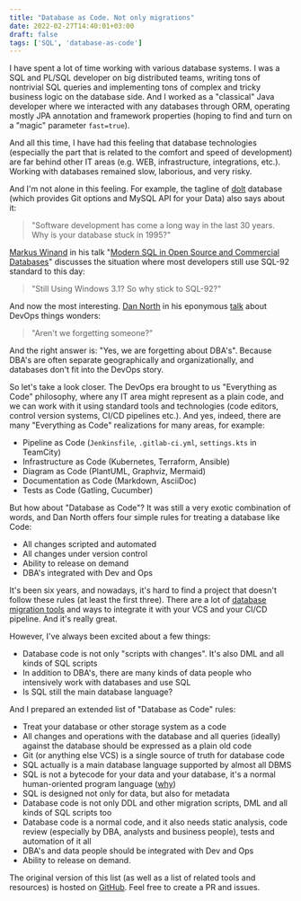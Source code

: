 ```yaml
---
title: "Database as Code. Not only migrations"
date: 2022-02-27T14:40:01+03:00
draft: false
tags: ['SQL', 'database-as-code']
---
```


I have spent a lot of time working with various database systems. I was a SQL and PL/SQL developer on big distributed teams, writing tons of nontrivial SQL queries and implementing tons of complex and tricky business logic on the database side. And I worked as a "classical" Java developer where we interacted with any databases through ORM, operating mostly JPA annotation and framework properties (hoping to find and turn on a "magic" parameter `fast=true`).

And all this time, I have had this feeling that database technologies (especially the part that is related to the comfort and speed of development) are far behind other IT areas (e.g. WEB, infrastructure, integrations, etc.). Working with databases remained slow, laborious, and very risky. 

And I'm not alone in this feeling. For example, the tagline of [dolt](https://www.dolthub.com) database (which provides Git options and MySQL API for your Data) also says about it:

> "Software development has come a long way in the last 30 years.
> Why is your database stuck in 1995?"


[Markus Winand](https://twitter.com/markuswinand) in his talk "[Modern SQL in Open Source and Commercial Databases](https://www.slideshare.net/MarkusWinand/modern-sql)" discusses the situation where most developers still use SQL-92 standard to this day:

> "Still Using Windows 3.1? So why stick to SQL-92?"

And now the most interesting. [Dan North](https://twitter.com/tastapod) in his eponymous [talk](https://speakerdeck.com/tastapod/arent-we-forgetting-someone) about DevOps things wonders:

> "Aren't we forgetting someone?"

And the right answer is: "Yes, we are forgetting about DBA's". Because DBA's are often separate geographically and organizationally, and databases don't fit into the DevOps story.

So let's take a look closer. The DevOps era brought to us "Everything as Code" philosophy, where any IT area might represent as a plain code, and we can work with it using standard tools and technologies (code editors, control version systems, CI/CD pipelines etc.). And yes, indeed, there are many "Everything as Code" realizations for many areas, for example:

- Pipeline as Code (`Jenkinsfile`, `.gitlab-ci.yml`, `settings.kts` in TeamCity)
- Infrastructure as Code (Kubernetes, Terraform, Ansible)
- Diagram as Сode (PlantUML, Graphviz, Mermaid)
- Documentation as Сode (Markdown, AsciiDoc)
- Tests as Code (Gatling, Cucumber)

But how about "Database as Code"? It was still a very exotic combination of words, and Dan North offers four simple rules for treating a database like Code:

- All changes scripted and automated
- All changes under version control
- Ability to release on demand
- DBA's integrated with Dev and Ops

It's been six years, and nowadays, it's hard to find a project that doesn't follow these rules (at least the first three). There are a lot of [database migration tools](https://github.com/mgramin/awesome-db-tools#migration-tools) and ways to integrate it with your VCS and your CI/CD pipeline. And it's really great.

However, I've always been excited about a few things:

- Database code is not only "scripts with changes". It's also DML and all kinds of SQL scripts
- In addition to DBA's, there are many kinds of data people who intensively work with databases and use SQL
- Is SQL still the main database language?

And I prepared an extended list of "Database as Code" rules:

- Treat your database or other storage system as a code
- All changes and operations with the database and all queries (ideally) against the database should be expressed as a plain old code
- Git (or anything else VCS) is a single source of truth for database code
- SQL actually is a main database language supported by almost all DBMS
- SQL is not a bytecode for your data and your database, it's a normal human-oriented program language ([why](/posts/sql-is-not-a-bytecode-for-data))
- SQL is designed not only for data, but also for metadata
- Database code is not only DDL and other migration scripts, DML and all kinds of SQL scripts too
- Database code is a normal code, and it also needs static analysis, code review (especially by DBA, analysts and business people), tests and automation of it all
- DBA's and data people should be integrated with Dev and Ops
- Ability to release on demand.

The original version of this list (as well as a list of related tools and resources) is hosted on [GitHub](https://github.com/mgramin/database-as-code). Feel free to create a PR and issues.

